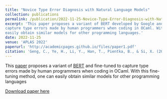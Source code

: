 ```yaml
---
title: "Novice Type Error Diagnosis with Natural Language Models"
collection: publications
permalink: /publication/2022-11-25-Novice-Type-Error-Diagnosis-with-Natural-Language-Models
excerpt: 'This paper proposes a variant of BERT developed by Google and fine-tuned to
capture type errors made by human programmers when coding in OCaml. With this fine-tuning method, one can
easily obtain similar models for other programming languages.'
date: 2022-11-25
venue: 'APLAS 2022'
paperurl: 'http://academicpages.github.io/files/paper1.pdf'
citation: 'Geng, C., Ye, H., Li, Y., Han, T., Pientka, B., & Si, X. (2022, November). Novice Type Error Diagnosis with Natural Language Models. In Asian Symposium on Programming Languages and Systems (pp. 196-214). Cham: Springer Nature Switzerland.'
---
```

This [paper](https://link.springer.com/chapter/10.1007/978-3-031-21037-2_10) proposes a variant of [BERT](https://arxiv.org/abs/1810.04805) and fine-tuned to
capture type errors made by human programmers when coding in OCaml. With this fine-tuning method, one can
easily obtain similar models for other programming languages

[Download paper here](https://arxiv.org/pdf/2210.03682.pdf)

<!-- Recommended citation: Your Name, You. (2009). "Paper Title Number 1." <i>Journal 1</i>. 1(1). -->